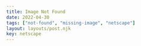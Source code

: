 ```yaml
---
title: Image Not Found
date: 2022-04-30
tags: ["not-found", "missing-image", "netscape"]
layout: layouts/post.njk
key: netscape
---
```

